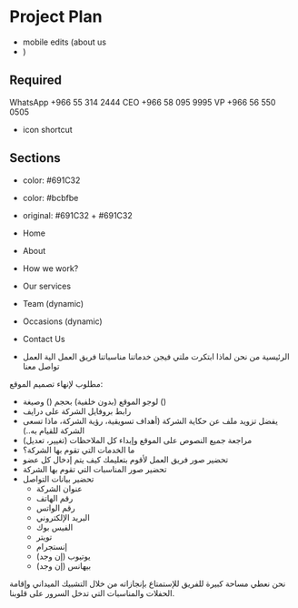 # Project Plan
- mobile edits (about us
- )
## Required

WhatsApp +966 55 314 2444
CEO +966 58 095 9995
VP +966 56 550 0505

- icon shortcut

## Sections
- color: #691C32
- color: #bcbfbe
- original: #691C32 + #691C32
- Home
- About
- How we work?
- Our services
- Team (dynamic)
- Occasions (dynamic)
- Contact Us

- الرئيسية
من نحن
لماذا ابتكرت ملتي فيجن
خدماتنا
مناسباتنا
فريق العمل
الية العمل
تواصل معنا

مطلوب لإنهاء تصميم الموقع:

- لوجو الموقع (بدون خلفية) بحجم () وصيغة ()
- رابط بروفايل الشركة على درايف
- يفضل تزويد ملف عن حكاية الشركة (أهداف تسويقية، رؤية الشركة، ماذا تسعى الشركة للقيام به..)
- مراجعة جميع النصوص على الموقع وإبداء كل الملاحظات (تغيير، تعديل)
- ما الخدمات التي تقوم بها الشركة؟
- تحضير صور فريق العمل لأقوم بتعليمك كيف يتم إدخال كل عضو
- تحضير صور المناسبات التي تقوم بها الشركة
- تحضير بيانات التواصل
  - عنوان الشركة
  - رقم الهاتف
  - رقم الواتس
  - البريد الإلكتروني
  - الفيس بوك
  - تويتر
  - إنستجرام
  - يوتيوب (إن وجد)
  - بيهانس (إن وجد)

نحن نعطي مساحة كبيرة للفريق للإستمتاع بإنجازاته من خلال التشبيك الميداني وإقامة الحفلات والمناسبات
              التي تدخل السرور على قلوبنا.